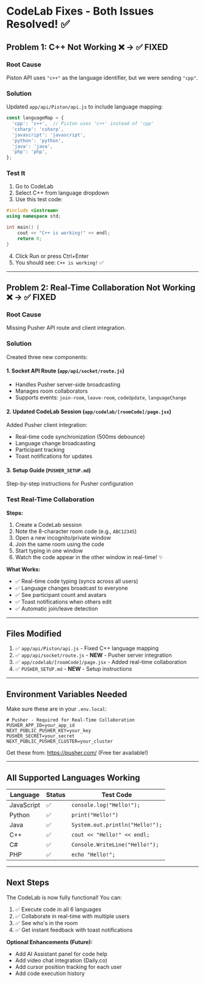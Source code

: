 # CodeLab Fixes - Both Issues Resolved! ✅

## Problem 1: C++ Not Working ❌ → ✅ FIXED

### Root Cause
Piston API uses `"c++"` as the language identifier, but we were sending `"cpp"`.

### Solution
Updated `app/api/Piston/api.js` to include language mapping:

```javascript
const languageMap = {
  'cpp': 'c++',  // Piston uses 'c++' instead of 'cpp'
  'csharp': 'csharp',
  'javascript': 'javascript',
  'python': 'python',
  'java': 'java',
  'php': 'php',
};
```

### Test It
1. Go to CodeLab
2. Select C++ from language dropdown
3. Use this test code:
```cpp
#include <iostream>
using namespace std;

int main() {
    cout << "C++ is working!" << endl;
    return 0;
}
```
4. Click Run or press Ctrl+Enter
5. You should see: `C++ is working!` ✅

---

## Problem 2: Real-Time Collaboration Not Working ❌ → ✅ FIXED

### Root Cause
Missing Pusher API route and client integration.

### Solution
Created three new components:

#### 1. **Socket API Route** (`app/api/socket/route.js`)
- Handles Pusher server-side broadcasting
- Manages room collaborators
- Supports events: `join-room`, `leave-room`, `codeUpdate`, `languageChange`

#### 2. **Updated CodeLab Session** (`app/codelab/[roomCode]/page.jsx`)
Added Pusher client integration:
- Real-time code synchronization (500ms debounce)
- Language change broadcasting
- Participant tracking
- Toast notifications for updates

#### 3. **Setup Guide** (`PUSHER_SETUP.md`)
Step-by-step instructions for Pusher configuration

### Test Real-Time Collaboration

**Steps:**
1. Create a CodeLab session
2. Note the 8-character room code (e.g., `ABC12345`)
3. Open a new incognito/private window
4. Join the same room using the code
5. Start typing in one window
6. Watch the code appear in the other window in real-time! ✨

**What Works:**
- ✅ Real-time code typing (syncs across all users)
- ✅ Language changes broadcast to everyone
- ✅ See participant count and avatars
- ✅ Toast notifications when others edit
- ✅ Automatic join/leave detection

---

## Files Modified

1. ✅ `app/api/Piston/api.js` - Fixed C++ language mapping
2. ✅ `app/api/socket/route.js` - **NEW** - Pusher server integration
3. ✅ `app/codelab/[roomCode]/page.jsx` - Added real-time collaboration
4. ✅ `PUSHER_SETUP.md` - **NEW** - Setup instructions

---

## Environment Variables Needed

Make sure these are in your `.env.local`:

```env
# Pusher - Required for Real-Time Collaboration
PUSHER_APP_ID=your_app_id
NEXT_PUBLIC_PUSHER_KEY=your_key
PUSHER_SECRET=your_secret
NEXT_PUBLIC_PUSHER_CLUSTER=your_cluster
```

Get these from: https://pusher.com/ (Free tier available!)

---

## All Supported Languages Working

| Language   | Status | Test Code                           |
|------------|--------|-------------------------------------|
| JavaScript | ✅     | `console.log("Hello!");`            |
| Python     | ✅     | `print("Hello!")`                   |
| Java       | ✅     | `System.out.println("Hello!");`     |
| C++        | ✅     | `cout << "Hello!" << endl;`         |
| C#         | ✅     | `Console.WriteLine("Hello!");`      |
| PHP        | ✅     | `echo "Hello!";`                    |

---

## Next Steps

The CodeLab is now fully functional! You can:
1. ✅ Execute code in all 6 languages
2. ✅ Collaborate in real-time with multiple users
3. ✅ See who's in the room
4. ✅ Get instant feedback with toast notifications

**Optional Enhancements (Future):**
- Add AI Assistant panel for code help
- Add video chat integration (Daily.co)
- Add cursor position tracking for each user
- Add code execution history

